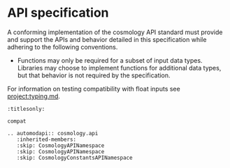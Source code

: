 # API specification

A conforming implementation of the cosmology API standard must provide and
support the APIs and behavior detailed in this specification while adhering to
the following conventions.

- Functions may only be required for a subset of input data types. Libraries may
  choose to implement functions for additional data types, but that behavior is
  not required by the specification.


For information on testing compatibility with float inputs see
<project:typing.md>.


```{toctree}
:titlesonly:

compat
```

<!-- TODO: replace this with a description of the
 -->
```{eval-rst}
.. automodapi:: cosmology.api
   :inherited-members:
   :skip: CosmologyAPINamespace
   :skip: CosmologyAPINamespace
   :skip: CosmologyConstantsAPINamespace
```
